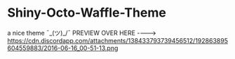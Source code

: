 # Shiny-Octo-Waffle-Theme
a nice theme ¯\_(ツ)_/¯ PREVIEW OVER HERE ---->
https://cdn.discordapp.com/attachments/138433793739456512/192863895604559883/2016-06-16_00-51-13.png
